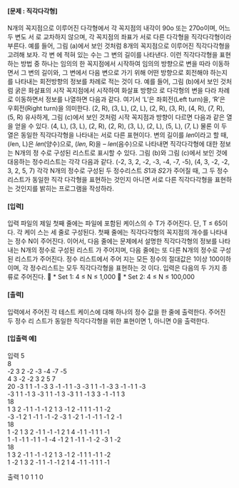 #### [문제 : 직각다각형]

N개의 꼭지점으로 이루어진 다각형에서 각 꼭지점의 내각이 90o 또는 270o이며, 어느 두 변도 서
로 교차하지 않으며, 각 꼭지점의 좌표가 서로 다른 다각형을 직각다각형이라 부른다.
예를 들어, 그림 (a)에서 보인 것처럼 8개의 꼭지점으로 이루어진 직각다각형을 고려해 보자. 각 변
에 적혀 있는 수는 그 변의 길이를 나타낸다. 이런 직각다각형을 표현하는 방법 중 하나는 임의의
한 꼭지점에서 시작하여 임의의 방향으로 변을 따라 이동하면서 그 변의 길이와, 그 변에서 다음
변으로 가기 위해 어떤 방향으로 회전해야 하는지를 나타내는 회전방향의 정보를 차례로 적는 것이
다. 예를 들어, 그림 (b)에서 보인 것처럼 굵은 화살표의 시작 꼭지점에서 시작하여 화살표 방향으
로 다각형의 변을 다라 차례로 이동하면서 정보를 나열하면 다음과 같다. 여기서 ‘L’은 좌회전(Left
turn)을, ‘R’은 우회전(Right turn)을 의미한다.
(2, R), (3, L), (2, L), (2, R), (3, R), (4, R), (7, R), (5, R)
유사하게, 그림 (c)에서 보인 것처럼 시작 꼭지점과 방향이 다르면 다음과 같은 열을 얻을 수 있다.
(4, L), (3, L), (2, R), (2, R), (3, L), (2, L), (5, L), (7, L)
물론 이 두 열은 동일한 직각다각형을 나타내는 서로 다른 표현이다. 변의 길이를 𝑙𝑒𝑛이라고 할 때,
(𝑙en, L)은 𝑙𝑒𝑛(양수)으로, (𝑙𝑒𝑛, R)을 – 𝑙𝑒𝑛(음수)으로 나타내면 직각다각형에 대한 정보는 N개의 정
수로 구성된 리스트로 표시할 수 있다. 그림 (b)와 그림 (c)에서 보인 것에 대응하는 정수리스트는
각각 다음과 같다.
(-2, 3, 2, -2, -3, -4, -7, -5), (4, 3, -2, -2, 3, 2, 5, 7)
각각 N개의 정수로 구성된 두 정수리스트 𝑆1과 𝑆2가 주어질 때, 그 두 정수 리스트가 동일한 직각
다각형을 표현하는 것인지 아니면 서로 다른 직각다각형을 표현하는 것인지를 밝히는 프로그램을
작성하라.

#### [입력]
입력 파일의 제일 첫째 줄에는 파일에 포함된 케이스의 수 T가 주어진다. 단, T ≤ 65이다. 각 케이
스는 세 줄로 구성된다. 첫째 줄에는 직각다각형의 꼭지점의 개수를 나타내는 정수 N이 주어진다.
이어서, 다음 줄에는 문제에서 설명한 직각다각형의 정보를 나타내는 N개의 정수로 구성된 리스트
가 주어지며, 다음 줄에는 또 다른 N개의 정수로 구성된 리스트가 주어진다. 정수 리스트에서 주어
지는 모든 정수의 절대값은 1이상 100이하이며, 각 정수리스트는 모두 직각다각형을 표현하는 것
이다.
입력은 다음의 두 가지 종류로 주어진다.
 * Set 1: 4 ≤ N ≤ 1,000
 * Set 2: 4 ≤ N ≤ 100,000

#### [출력]
입력에서 주어진 각 테스트 케이스에 대해 하나의 정수 값을 한 줄에 출력한다. 주어진 두 정수 리
스트가 동일한 직각다각형을 위한 표현이면 1, 아니면 0을 출력한다.

#### [입출력 예]
입력
5  
8  
-2 3 2 -2 -3 -4 -7 -5  
4 3 -2 -2 3 2 5 7  
20
-3 1 1 -1 -3 3 -1 -1 1 -3 -3 1 1 -1 -3 3 -1 -1 1 -3  
-3 1 1 -1 3 -3 1 1 -1 3 -3 1 1 -1 3 3 -1 -1 1 3  
18  
1 3 2 -1 1 -1 -1 2 1 3 -1 2 -1 1 1 -1 1 -2  
-3 -1 2 1 -1 1 -1 -2 -3 1 -2 1 -1 -1 1 -1 2 -1  
18  
1 -2 1 3 2 -1 1 -1 -1 2 1 4 -1 1 -1 1 1 -1  
1 -1 -1 1 -1 1 -1 -4 -1 2 1 -1 1 -1 -2 -3 1 -2  
18  
1 3 2 -1 1 -1 -1 2 1 3 -1 2 -1 1 1 -1 1 -2  
1 -2 1 3 2 -1 1 -1 -1 2 1 4 -1 1 -1 1 1 -1  

출력
1 
0 
1 
1 
0